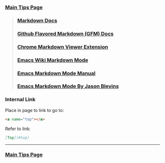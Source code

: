 <script>
// This doesn't work because HTML is generated after page load 
function otherTabLink() {
	var links = document.links;

	for (var i = 0, linksLength = links.length; i < linksLength; i++) {
		if (links[i].hostname != window.location.hostname) {
			links[i].target = '_blank';
		}
		console.log("Link: ", links[i].hostname);
	}
}
document.onload = otherTabLink();

</script>

### [Main Tips Page](https://github.com/sethfuller/tips/blob/main/main_tips.md)



> ### [Markdown Docs](https://www.markdownguide.org/)
> ### [Github Flavored Markdown (GFM) Docs](https://github.github.com/gfm/)
> ### [Chrome Markdown Viewer Extension](https://github.com/simov/markdown-viewer)
> ### [Emacs Wiki Markdown Mode](https://www.emacswiki.org/emacs/MarkdownMode)
> ### [Emacs Markdown Mode Manual](https://leanpub.com/markdown-mode/read)
> ### [Emacs Markdown Mode By Jason Blevins](https://jblevins.org/projects/markdown-mode/)

### Internal Link
Place in page to link to go to:

```html
<a name="top"></a>
```

Refer to link:

```markdown
[Top](#top)
```

----------

### [Main Tips Page](https://github.com/sethfuller/tips/blob/main/main_tips.md)

